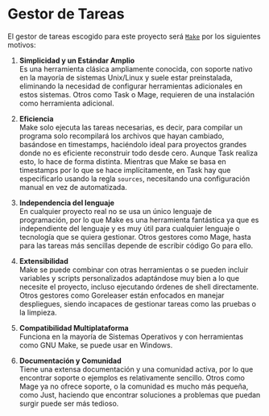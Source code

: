 # Gestor de Tareas

El gestor de tareas escogido para este proyecto será [`Make`](../Makefile) por los siguientes motivos:

1. **Simplicidad y un Estándar Amplio**  
    Es una herramienta clásica ampliamente conocida, con soporte nativo en la mayoría de sistemas Unix/Linux y suele estar preinstalada, eliminando la necesidad de configurar herramientas adicionales en estos sistemas.
    Otros como Task o Mage, requieren de una instalación como herramienta adicional.

2. **Eficiencia**  
    Make solo ejecuta las tareas necesarias, es decir, para compilar un programa solo recompilará los archivos que hayan cambiado, basándose en timestamps, haciéndolo ideal para proyectos grandes donde no es eficiente reconstruir todo desde cero.
    Aunque Task realiza esto, lo hace de forma distinta. Mientras que Make se basa en timestamps por lo que se hace implícitamente, en Task hay que especificarlo usando la regla `sources`, necesitando una configuración manual en vez de automatizada.

3. **Independencia del lenguaje**  
    En cualquier proyecto real no se usa un único lenguaje de programación, por lo que Make es una herramienta fantástica ya que es independiente del lenguaje y es muy útil para cualquier lenguaje o tecnología que se quiera gestionar.
    Otros gestores como Mage, hasta para las tareas más sencillas depende de escribir código Go para ello.

4. **Extensibilidad**  
    Make se puede combinar con otras herramientas o se pueden incluir variables y scripts personalizados adaptándose muy bien a lo que necesite el proyecto, incluso ejecutando órdenes de shell directamente.
    Otros gestores como Goreleaser están enfocados en manejar despliegues, siendo incapaces de gestionar tareas como las pruebas o la limpieza.

5. **Compatibilidad Multiplataforma**  
    Funciona en la mayoría de Sistemas Operativos y con herramientas como GNU Make, se puede usar en Windows.

6. **Documentación y Comunidad**  
    Tiene una extensa documentación y una comunidad activa, por lo que encontrar soporte o ejemplos es relativamente sencillo.
    Otros como Mage ya no ofrece soporte, o la comunidad es mucho más pequeña, como Just, haciendo que encontrar soluciones a problemas que puedan surgir puede ser más tedioso.